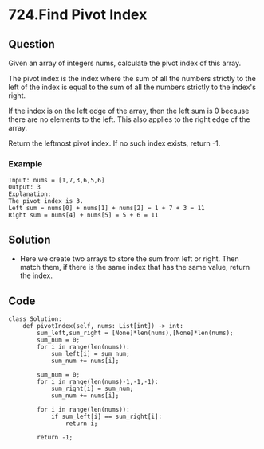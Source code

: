 # 724.Find Pivot Index

## Question
Given an array of integers nums, calculate the pivot index of this array.

The pivot index is the index where the sum of all the numbers strictly to the left of the index is equal to the sum of all the numbers strictly to the index's right.

If the index is on the left edge of the array, then the left sum is 0 because there are no elements to the left. This also applies to the right edge of the array.

Return the leftmost pivot index. If no such index exists, return -1.

### Example
```
Input: nums = [1,7,3,6,5,6]
Output: 3
Explanation:
The pivot index is 3.
Left sum = nums[0] + nums[1] + nums[2] = 1 + 7 + 3 = 11
Right sum = nums[4] + nums[5] = 5 + 6 = 11
```

## Solution
* Here we create two arrays to store the sum from left or right. Then match them, if there is the same index that has the same value, return the index.

## Code
```python3
class Solution:
    def pivotIndex(self, nums: List[int]) -> int:
        sum_left,sum_right = [None]*len(nums),[None]*len(nums);
        sum_num = 0;
        for i in range(len(nums)):
            sum_left[i] = sum_num;
            sum_num += nums[i];
        
        sum_num = 0;
        for i in range(len(nums)-1,-1,-1):
            sum_right[i] = sum_num;
            sum_num += nums[i];
            
        for i in range(len(nums)):
            if sum_left[i] == sum_right[i]:
                return i;
        
        return -1;
```
